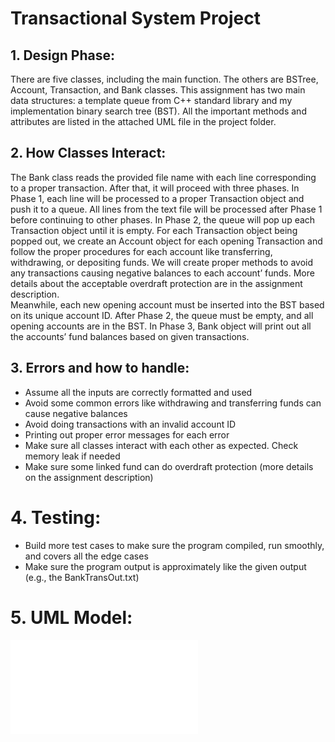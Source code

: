 # Transactional System Project

## 1. Design Phase:
There are five classes, including the main function. The others are BSTree, Account, Transaction, and Bank classes. This assignment has two main data structures: a template queue from C++ standard library and my implementation binary search tree (BST). All the important methods and attributes are listed in the attached UML file in the project folder.
## 2. How Classes Interact:
  The Bank class reads the provided file name with each line corresponding to a proper transaction. After that, it will proceed with three phases. In Phase 1, each line will be processed to a proper Transaction object and push it to a queue. All lines from the text file will be processed after Phase 1 before continuing to other phases. In Phase 2, the queue will pop up each Transaction object until it is empty. For each 
Transaction object being popped out, we create an Account object for each opening Transaction and follow the proper procedures for each account like transferring, withdrawing, or depositing funds. We will create proper methods to avoid any transactions causing negative balances to each account’ funds. More details about the acceptable overdraft protection are in the assignment description.  
  Meanwhile, each new opening account must be inserted into the BST based on its unique account ID. After Phase 2, the queue must be empty, and all opening accounts are in the BST. In Phase 3, Bank object will print out all the accounts’ fund balances based on given transactions.  
## 3. Errors and how to handle: 
* Assume all the inputs are correctly formatted and used 
*	Avoid some common errors like withdrawing and transferring funds can cause negative balances 
*	Avoid doing transactions with an invalid account ID 
*	Printing out proper error messages for each error 
*	Make sure all classes interact with each other as expected. Check memory leak if needed 
*	Make sure some linked fund can do overdraft protection (more details on the assignment description) 
# 4. Testing: 
*	Build more test cases to make sure the program compiled, run smoothly, and covers all the edge cases 
*	Make sure the program output is approximately like the given output (e.g., the BankTransOut.txt) 
# 5. UML Model:
![UML Model](/UML.pdf)
<!-- Format: ![Alt Text](url) -->

